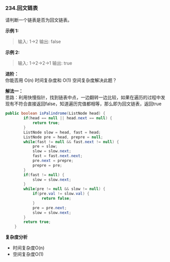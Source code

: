 ### 234.回文链表

请判断一个链表是否为回文链表。 </br>

**示例 1:**  
>输入: 1->2
>输出: false

**示例 2:**  
>输入: 1->2->2->1
>输出: true

**进阶：**  
你能否用 O(n) 时间复杂度和 O(1) 空间复杂度解决此题？


**解法一：**  
思路：利用快慢指针，找到链表中点，一边翻转一边比较，如果在遍历的过程中发现有不符合直接返回false，知道遍历完值都相等，那么即为回文链表，返回true

```Java
public boolean isPalindrome(ListNode head) {
        if(head == null || head.next == null) {
            return true;
        }
        ListNode slow = head, fast = head;
        ListNode pre = head, prepre = null;
        while(fast != null && fast.next != null) {
            pre = slow;
            slow = slow.next;
            fast = fast.next.next;
            pre.next = prepre;
            prepre = pre;
        }
        if(fast != null) {
            slow = slow.next;
        }
        while(pre != null && slow != null) {
            if(pre.val != slow.val) {
                return false;
            }
            pre = pre.next;
            slow = slow.next;
        }
        return true;
    }
```

**复杂度分析**  

* 时间复杂度O(n)   
* 空间复杂度O(1) 

